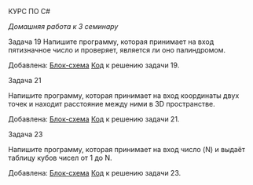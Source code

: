 КУРС ПО С#


 *Домашняя работа к 3 семинару*


Задача 19 Напишите программу, которая принимает на вход пятизначное число и проверяет, является ли оно палиндромом.

Добавленa:  [Блок-схема](qwerty1/1.drawio.png) [Код](qwerty1/Program.cs) к решению задачи 19. 


Задача 21

Напишите программу, которая принимает на вход координаты двух точек и находит расстояние между ними в 3D пространстве.

Добавленa:  [Блок-схема](qwerty3/1.drawio.png) [Код](qwerty3/Program.cs) к решению задачи 21. 

Задача 23

Напишите программу, которая принимает на вход число (N) и выдаёт таблицу кубов чисел от 1 до N.


Добавленa:  [Блок-схема](qwerty4/1.drawio.png) [Код](qwerty4/Program.cs) к решению задачи 23. 